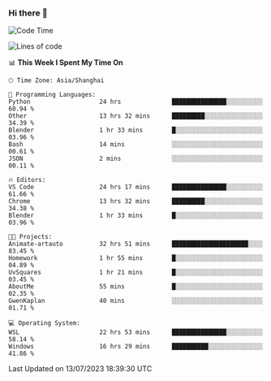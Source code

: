 ### Hi there 👋

<!--
**GwenKaplan/GwenKaplan** is a ✨ _special_ ✨ repository because its `README.md` (this file) appears on your GitHub profile.

Here are some ideas to get you started:

- 🔭 I’m currently working on ...
- 🌱 I’m currently learning ...
- 👯 I’m looking to collaborate on ...
- 🤔 I’m looking for help with ...
- 💬 Ask me about ...
- 📫 How to reach me: ...
- 😄 Pronouns: ...
- ⚡ Fun fact: ...
-->

<!--START_SECTION:waka-->
![Code Time](http://img.shields.io/badge/Code%20Time-178%20hrs%208%20mins-blue)

![Lines of code](https://img.shields.io/badge/From%20Hello%20World%20I%27ve%20Written-5.6%20thousand%20lines%20of%20code-blue)

📊 **This Week I Spent My Time On** 

```text
🕑︎ Time Zone: Asia/Shanghai

💬 Programming Languages: 
Python                   24 hrs              ███████████████░░░░░░░░░░   60.94 % 
Other                    13 hrs 32 mins      █████████░░░░░░░░░░░░░░░░   34.39 % 
Blender                  1 hr 33 mins        █░░░░░░░░░░░░░░░░░░░░░░░░   03.96 % 
Bash                     14 mins             ░░░░░░░░░░░░░░░░░░░░░░░░░   00.61 % 
JSON                     2 mins              ░░░░░░░░░░░░░░░░░░░░░░░░░   00.11 % 

🔥 Editors: 
VS Code                  24 hrs 17 mins      ███████████████░░░░░░░░░░   61.66 % 
Chrome                   13 hrs 32 mins      █████████░░░░░░░░░░░░░░░░   34.38 % 
Blender                  1 hr 33 mins        █░░░░░░░░░░░░░░░░░░░░░░░░   03.96 % 

🐱‍💻 Projects: 
Animate-artauto          32 hrs 51 mins      █████████████████████░░░░   83.45 % 
Homework                 1 hr 55 mins        █░░░░░░░░░░░░░░░░░░░░░░░░   04.89 % 
UvSquares                1 hr 21 mins        █░░░░░░░░░░░░░░░░░░░░░░░░   03.45 % 
AboutMe                  55 mins             █░░░░░░░░░░░░░░░░░░░░░░░░   02.35 % 
GwenKaplan               40 mins             ░░░░░░░░░░░░░░░░░░░░░░░░░   01.71 % 

💻 Operating System: 
WSL                      22 hrs 53 mins      ███████████████░░░░░░░░░░   58.14 % 
Windows                  16 hrs 29 mins      ██████████░░░░░░░░░░░░░░░   41.86 % 
```


 Last Updated on 13/07/2023 18:39:30 UTC
<!--END_SECTION:waka-->
